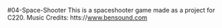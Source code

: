 #04-Space-Shooter
This is a spaceshooter game made as a project for C220. Music Credits: htts://www.bensound.com
